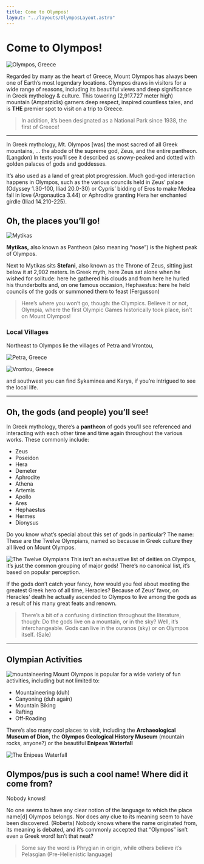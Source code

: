 ```yaml
---
title: Come to Olympos!
layout: "../layouts/OlymposLayout.astro"
---
```


# Come to Olympos!

![Olympos, Greece](https://images.unsplash.com/photo-1666117568998-eda5a94807bf?auto=format&fit=crop&q=80&w=2670&ixlib=rb-4.0.3&ixid=M3wxMjA3fDB8MHxwaG90by1wYWdlfHx8fGVufDB8fHx8fA%3D%3D)

Regarded by many as the heart of Greece, Mount Olympos has always been one of Earth’s most legendary locations. Olympos draws in visitors for a wide range of reasons, including its beautiful views and deep significance in Greek mythology & culture. This towering (2,917.727 meter high) mountain (Ampatzidis) garners deep respect, inspired countless tales, and is **THE** premier spot to visit on a trip to Greece.

> In addition, it’s been designated as a National Park since 1938, the first of Greece!

---

In Greek mythology, Mt. Olympos [was] the most sacred of all Greek mountains, … the abode of the supreme god, Zeus, and the entire pantheon. (Langdon) In texts you’ll see it described as snowy-peaked and dotted with golden palaces of gods and goddesses.

It’s also used as a land of great plot progression. Much god-god interaction happens in Olympos, such as the various councils held in Zeus’ palace (Odyssey 1.30-100, Iliad 20.0-30) or Cypris’ bidding of Eros to make Medea fall in love (Argonautica 3.44) or Aphrodite granting Hera her enchanted girdle (Iliad 14.210-225).

## Oh, the places you’ll go!

![Mytikas](https://upload.wikimedia.org/wikipedia/commons/thumb/8/8f/Mytikas_peak_02.jpg/2560px-Mytikas_peak_02.jpg)

**Mytikas,** also known as Pantheon (also meaning “nose”) is the highest peak of Olympos.

Next to Mytikas sits **Stefani**, also known as the Throne of Zeus, sitting just below it at 2,902 meters. In Greek myth, here Zeus sat alone when he wished for solitude: here he gathered his clouds and from here he hurled his thunderbolts and, on one famous occasion, Hephaestus: here he held councils of the gods or summoned them to feast (Fergusson)

> Here’s where you won’t go, though: the Olympics. Believe it or not, Olympia, where the first Olympic Games historically took place, isn’t on Mount Olympos!

### Local Villages

Northeast to Olympos lie the villages of Petra and Vrontou,

![Petra, Greece](https://upload.wikimedia.org/wikipedia/commons/3/37/Petra_town.JPG)

![Vrontou, Greece](https://upload.wikimedia.org/wikipedia/commons/f/fd/View_from_Gorno_Brodi.jpg)

and southwest you can find Sykaminea and Karya, if you’re intrigued to see the local life.

---

## Oh, the gods (and people) you’ll see!

In Greek mythology, there’s a **pantheon** of gods you’ll see referenced and interacting with each other time and time again throughout the various works. These commonly include:

- Zeus
- Poseidon
- Hera
- Demeter
- Aphrodite
- Athena
- Artemis
- Apollo
- Ares
- Hephaestus
- Hermes
- Dionysus

Do you know what’s special about this set of gods in particular? The name: These are the Twelve Olympians, named so because in Greek culture they all lived on Mount Olympos.

![The Twelve Olympians](https://throneofhelios.com/wp-content/uploads/2021/09/1200px-Raffaello_concilio_degli_dei_02-1024x402.jpeg)
This isn’t an exhaustive list of deities on Olympos, it’s just the common grouping of major gods! There’s no canonical list, it’s based on popular perception.

If the gods don’t catch your fancy, how would you feel about meeting the greatest Greek hero of all time, Heracles? Because of Zeus’ favor, on Heracles’ death he actually ascended to Olympos to live among the gods as a result of his many great feats and renown.

> There’s a bit of a confusing distinction throughout the literature, though: Do the gods live on a mountain, or in the sky? Well, it’s interchangeable. Gods can live in the ouranos (sky) or on Olympos itself. (Sale)

---

## Olympian Activities

![mountaineering](https://www.muchbetteradventures.com/magazine/content/images/2019/11/27150912/Mount-Olympus-Climbing-Guide.jpg)
Mount Olympos is popular for a wide variety of fun activities, including but not limited to:

- Mountaineering (duh)
- Canyoning (duh again)
- Mountain Biking
- Rafting
- Off-Roading

There’s also many cool places to visit, including the **Archaeological Museum of Dion,** the **Olympos Geological History Museum** (mountain rocks, anyone?) or the beautiful **Enipeas Waterfall**

![The Enipeas Waterfall](https://greekadventure.com/wp-content/themes/yootheme/cache/6f/850600p939EDNmainimg-olympus-hiking-enipeas-gorge-mountain-trekking-greece-adventure6-6fab1548.webp)

## Olympos/pus is such a cool name! Where did it come from?

Nobody knows!

No one seems to have any clear notion of the language to which the place name[d] Olympos belongs. Nor does any clue to its meaning seem to have been discovered. (Roberts) Nobody knows where the name originated from, its meaning is debated, and it’s commonly accepted that “Olympos” isn’t even a Greek word! Isn’t that neat?

> Some say the word is Phrygian in origin, while others believe it’s Pelasgian (Pre-Hellenistic language)
